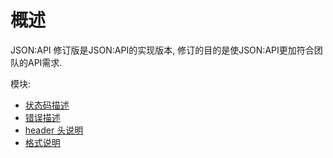 # 概述

JSON:API 修订版是JSON:API的实现版本, 修订的目的是使JSON:API更加符合团队的API需求.

模块:

- [状态码描述](statuscode.md)
- [错误描述](errors.md)
- [header 头说明](header.md)
- [格式说明](format.md)